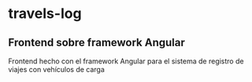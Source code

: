 # travels-log
## Frontend sobre framework Angular
Frontend hecho con el framework Angular para el sistema de registro de viajes con vehículos de carga
